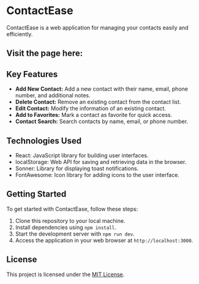 # ContactEase

ContactEase is a web application for managing your contacts easily and efficiently.

## Visit the page here: []()

## Key Features

- **Add New Contact:** Add a new contact with their name, email, phone number, and additional notes.
- **Delete Contact:** Remove an existing contact from the contact list.
- **Edit Contact:** Modify the information of an existing contact.
- **Add to Favorites:** Mark a contact as favorite for quick access.
- **Contact Search:** Search contacts by name, email, or phone number.

## Technologies Used

- React: JavaScript library for building user interfaces.
- localStorage: Web API for saving and retrieving data in the browser.
- Sonner: Library for displaying toast notifications.
- FontAwesome: Icon library for adding icons to the user interface.

## Getting Started

To get started with ContactEase, follow these steps:

1. Clone this repository to your local machine.
2. Install dependencies using `npm install`.
3. Start the development server with `npm run dev`.
4. Access the application in your web browser at `http://localhost:3000`.


## License

This project is licensed under the [MIT License](LICENSE).